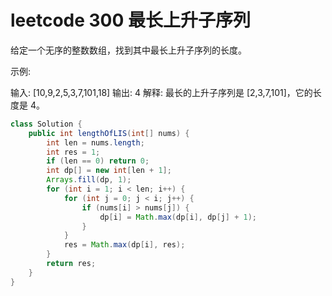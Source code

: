 # leetcode 300 最长上升子序列

给定一个无序的整数数组，找到其中最长上升子序列的长度。

示例:

输入: [10,9,2,5,3,7,101,18]
输出: 4 
解释: 最长的上升子序列是 [2,3,7,101]，它的长度是 4。


```java
class Solution {
    public int lengthOfLIS(int[] nums) {
        int len = nums.length;
        int res = 1;
        if (len == 0) return 0;
        int dp[] = new int[len + 1];
        Arrays.fill(dp, 1);
        for (int i = 1; i < len; i++) {
            for (int j = 0; j < i; j++) {
                if (nums[i] > nums[j]) {
                    dp[i] = Math.max(dp[i], dp[j] + 1);
                }
            }
            res = Math.max(dp[i], res);
        }
        return res;
    }
}
```